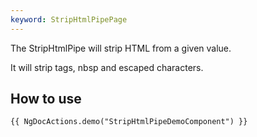 ```yaml
---
keyword: StripHtmlPipePage
---
```


The StripHtmlPipe will strip HTML from a given value.

It will strip tags, nbsp and escaped characters.

## How to use

    {{ NgDocActions.demo("StripHtmlPipeDemoComponent") }}
